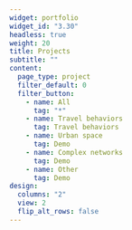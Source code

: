 ```yaml
---
widget: portfolio
widget_id: "3.30"
headless: true
weight: 20
title: Projects
subtitle: ""
content:
  page_type: project
  filter_default: 0
  filter_button:
    - name: All
      tag: "*"
    - name: Travel behaviors
      tag: Travel behaviors
    - name: Urban space
      tag: Demo
    - name: Complex networks
      tag: Demo
    - name: Other
      tag: Demo
design:
  columns: "2"
  view: 2
  flip_alt_rows: false
---
```

